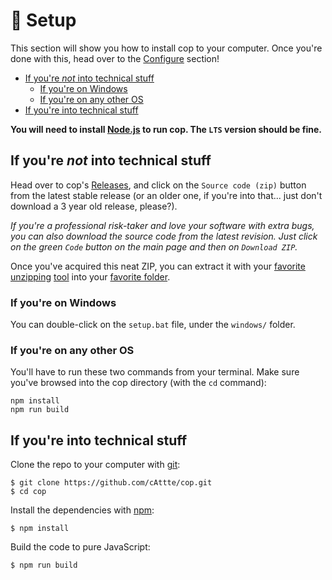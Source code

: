 # 🔨 Setup

This section will show you how to install cop to your computer. Once you're done with this, head over to the [Configure][docs/configure] section!

-   [If you're _not_ into technical stuff](#if-youre-into-technical-stuff)
    -   [If you're on Windows](#if-youre-on-windows)
    -   [If you're on any other OS](#if-youre-on-any-other-os)
-   [If you're into technical stuff](#if-youre-technical-stuff)

**You will need to install [Node.js][nodejs] to run cop. The `LTS` version should be fine.**

## If you're _not_ into technical stuff

Head over to cop's [Releases][], and click on the `Source code (zip)` button from the latest stable release (or an older one, if you're into that... just don't download a 3 year old release, please?).

_If you're a professional risk-taker and love your software with extra bugs, you can also download the source code from the latest revision. Just click on the green `Code` button on the main page and then on `Download ZIP`._

Once you've acquired this neat ZIP, you can extract it with your [favorite][zip-1] [unzipping][zip-2] [tool][zip-3] into your [favorite folder][folder].

### If you're on Windows

You can double-click on the `setup.bat` file, under the `windows/` folder.

### If you're on any other OS

You'll have to run these two commands from your terminal. Make sure you've browsed into the cop directory (with the `cd` command):

    npm install
    npm run build

## If you're into technical stuff

Clone the repo to your computer with [git][]:

    $ git clone https://github.com/cAttte/cop.git
    $ cd cop

Install the dependencies with [npm][]:

    $ npm install

Build the code to pure JavaScript:

    $ npm run build

<!-- references -->

[docs/configure]: https://github.com/cAttte/cop/blob/master/docs/configure.md
[releases]: https://github.com/cAttte/cop/releases/
[nodejs]: https://nodejs.org/en/
[zip-1]: https://www.7-zip.org/
[zip-2]: https://www.win-rar.com/
[zip-3]: https://theunarchiver.com/
[folder]: https://xkcd.com/981/
[git]: https://git-scm.com/
[npm]: https://www.npmjs.com/
